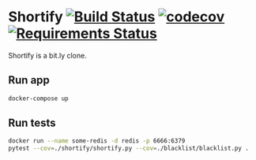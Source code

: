 # Shortify  [![Build Status](https://travis-ci.org/kotyara1005/Shortify.svg?branch=master)](https://travis-ci.org/kotyara1005/Shortify) [![codecov](https://codecov.io/gh/kotyara1005/Shortify/branch/master/graph/badge.svg)](https://codecov.io/gh/kotyara1005/Shortify) [![Requirements Status](https://requires.io/github/kotyara1005/Shortify/requirements.svg?branch=master)](https://requires.io/github/kotyara1005/Shortify/requirements/?branch=master)
Shortify is a bit.ly clone.
## Run app
```bash
docker-compose up
```
## Run tests
```bash
docker run --name some-redis -d redis -p 6666:6379
pytest --cov=./shortify/shortify.py --cov=./blacklist/blacklist.py .
```
